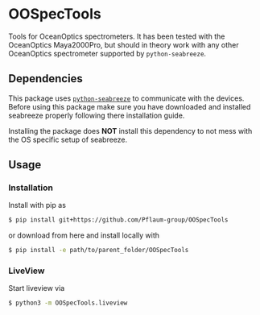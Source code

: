 # OOSpecTools
Tools for OceanOptics spectrometers. It has been tested with the OceanOptics Maya2000Pro, but should in theory work with any other OceanOptics spectrometer supported by ```python-seabreeze```. 

## Dependencies
This package uses [```python-seabreeze```](https://github.com/ap--/python-seabreeze) to communicate with the devices. Before using this package make sure you have downloaded and installed seabreeze properly following there installation guide. 

Installing the package does **NOT** install this dependency to not mess with the OS specific setup of seabreeze. 

## Usage

### Installation
Install with pip as 
```bash
$ pip install git+https://github.com/Pflaum-group/OOSpecTools
```
or download from here and install locally with
```bash
$ pip install -e path/to/parent_folder/OOSpecTools
```

### LiveView
Start liveview via
```bash
$ python3 -m OOSpecTools.liveview
```
